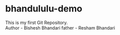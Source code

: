 # bhandululu-demo
This is my first Git Repository.
<br>
Author - Bishesh Bhandari
father - Resham Bhandari
